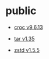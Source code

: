 # public

- [croc v9.6.13](https://github.com/Olivetti/public/raw/master/croc_9.6.13_Linux-64bit.deb)

- [tar  v1.35  ](https://github.com/Olivetti/public/raw/master/tar-1.35.tar.gz)

- [zstd v1.5.5 ](https://github.com/Olivetti/public/raw/master/zstd-1.5.5.tar.gz)
